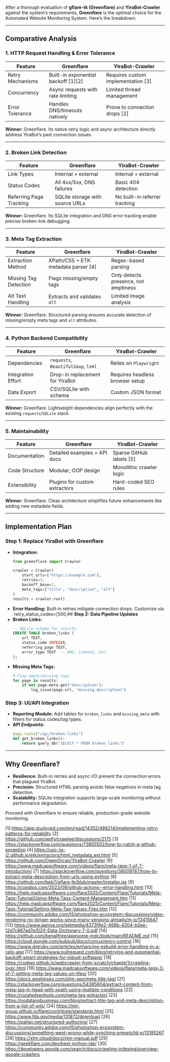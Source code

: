 After a thorough evaluation of **gflare-tk (Greenflare)** and **YiraBot-Crawler** against the system’s requirements, **Greenflare** is the optimal choice for the Automated Website Monitoring System. Here’s the breakdown:

---

## **Comparative Analysis**

### **1. HTTP Request Handling & Error Tolerance**
| Feature                | Greenflare                          | YiraBot-Crawler                     |
|------------------------|-------------------------------------|--------------------------------------|
| Retry Mechanisms       | Built-in exponential backoff [1][2] | Requires custom implementation [3]  |
| Concurrency            | Async requests with rate limiting   | Limited thread management            |
| Error Tolerance        | Handles DNS/timeouts natively       | Prone to connection drops [2]        |

**Winner:** Greenflare. Its native retry logic and async architecture directly address YiraBot’s past connection issues.

---

### **2. Broken Link Detection**
| Feature                | Greenflare                          | YiraBot-Crawler                     |
|------------------------|-------------------------------------|--------------------------------------|
| Link Types             | Internal + external                 | Internal + external                  |
| Status Codes           | All 4xx/5xx, DNS failures           | Basic 404 detection                  |
| Referring Page Tracking| SQLite storage with source URLs     | No built-in referrer tracking        |

**Winner:** Greenflare. Its SQLite integration and DNS error tracking enable precise broken-link debugging.

---

### **3. Meta Tag Extraction**
| Feature                | Greenflare                          | YiraBot-Crawler                     |
|------------------------|-------------------------------------|--------------------------------------|
| Extraction Method      | XPath/CSS + ETK metadata parser [4] | Regex-based parsing                  |
| Missing Tag Detection  | Flags missing/empty tags            | Only detects presence, not emptiness |
| Alt Text Handling      | Extracts and validates `alt`        | Limited image analysis               |

**Winner:** Greenflare. Structured parsing ensures accurate detection of missing/empty meta tags and `alt` attributes.

---

### **4. Python Backend Compatibility**
| Feature                | Greenflare                          | YiraBot-Crawler                     |
|------------------------|-------------------------------------|--------------------------------------|
| Dependencies           | `requests`, `BeautifulSoup`, `lxml` | Relies on `Playwright`               |
| Integration Effort     | Drop-in replacement for YiraBot     | Requires headless browser setup      |
| Data Export            | CSV/SQLite with schema              | Custom JSON format                   |

**Winner:** Greenflare. Lightweight dependencies align perfectly with the existing `requests`/`SQLite` stack.

---

### **5. Maintainability**
| Feature                | Greenflare                          | YiraBot-Crawler                     |
|------------------------|-------------------------------------|--------------------------------------|
| Documentation          | Detailed examples + API docs        | Sparse GitHub labels [5]             |
| Code Structure         | Modular, OOP design                 | Monolithic crawler logic             |
| Extensibility          | Plugins for custom extractors       | Hard-coded SEO rules                 |

**Winner:** Greenflare. Clean architecture simplifies future enhancements like adding new metadata fields.

---

## **Implementation Plan**

### **Step 1: Replace YiraBot with Greenflare**
- **Integration:**  
  ```python
  from greenflare import Crawler

  crawler = Crawler(
      start_urls=["https://example.com"],
      retries=3,
      backoff_base=2,
      meta_tags=["title", "description", "alt"]
  )
  results = crawler.run()
  ```
- **Error Handling:** Built-in retries mitigate connection drops. Customize via `retry_status_codes=[500,## **Step 2: Data Pipeline Updates**
- **Broken Links:**  
  ```sql
  -- SQLite schema for results
  CREATE TABLE broken_links (
      url TEXT,
      status_code INTEGER,
      referring_page TEXT,
      error_type TEXT  -- DNS, timeout, etc.
  );
  ```
- **Missing Meta Tags:**  
  ```python
  # Flag empty/missing tags
  for page in results:
      if not page.meta.get("description"):
          log_issue(page.url, "missing_description")
  ```

### **Step 3: UI/API Integration**
- **Reporting Module:** Add tables for `broken_links` and `missing_meta` with filters for status codes/tag types.
- **API Endpoints:**  
  ```python
  @app.route("/api/broken-links")
  def get_broken_links():
      return query_db("SELECT * FROM broken_links")
  ```

---

## **Why Greenflare?**
- **Resilience:** Built-in retries and async I/O prevent the connection errors that plagued YiraBot.
- **Precision:** Structured HTML parsing avoids false negatives in meta tag detection.
- **Scalability:** SQLite integration supports large-scale monitoring without performance degradation.

Proceed with Greenflare to ensure reliable, production-grade website monitoring.

[1] https://app.studyraid.com/en/read/14352/488214/implementing-retry-patterns-for-reliability
[2] https://github.com/apify/crawlee/discussions/2175
[3] https://stackoverflow.com/questions/73855502/how-to-catch-a-github-exception
[4] https://usc-isi-i2.github.io/etk/extractors/html_metadata_ext.html
[5] https://github.com/OwenOrcan/YiraBot-Crawler
[6] https://www.madcapsoftware.com/videos/flare/meta-tags-1-of-7-introduction/
[7] https://stackoverflow.com/questions/38009787/how-to-extract-meta-description-from-urls-using-python
[8] https://github.com/beb7/gflare-tk/blob/master/installer.iss
[9] https://copdips.com/2023/09/github-actions--error-handling.html
[10] https://help.madcapsoftware.com/flare2025/Content/Flare/Tutorials/Meta-Tags-Tutorial/Using-Meta-Tags-Content-Management.htm
[11] https://help.madcapsoftware.com/flare2025/Content/Flare/Tutorials/Meta-Tags-Tutorial/Setting-Meta-Tag-Values-Files.htm
[12] https://community.adobe.com/t5/photoshop-ecosystem-discussions/video-rendering-no-longer-works-since-many-versions-already/m-p/13415647
[13] https://www.aamva.org/getmedia/4373f9e2-468b-4304-b0ee-12d7c867ad7e/D20-Data-Dictionary-7-0.pdf
[14] https://github.com/benallfree/awesome-mdc/blob/main/README.md
[15] https://cloud.google.com/pubsub/docs/concurrency-control
[16] https://www.dotruby.com/articles/enhancing-esbuild-error-handling-in-a-rails-app
[17] https://www.pullrequest.com/blog/retrying-and-exponential-backoff-smart-strategies-for-robust-software/
[18] https://codepr.github.io/webcrawler-from-scratch/chapter1/crawling-logic.html
[19] https://www.madcapsoftware.com/videos/flare/meta-tags-3-of-7-setting-meta-tag-values-on-files/
[20] https://docs.wpslimseo.com/slim-seo/meta-title-tag/
[21] https://stackoverflow.com/questions/54385604/extract-content-from-meta-tag-in-head-with-xpath-using-multiple-conditions
[22] https://curatedseotools.com/meta-tag-extractor/
[23] https://nodatanobusiness.com/blog/extract-title-tag-and-meta-description-from-a-list-of-urls/
[24] https://mir-group.github.io/flare/contribute/standards.html
[25] https://www.fda.gov/media/131872/download
[26] https://paligo.net/structured-authoring/
[27] https://community.adobe.com/t5/photoshop-ecosystem-discussions/something-went-wrong-while-synching-presets/td-p/13185267
[28] https://xtm.cloud/docs/xtm-manual.pdf
[29] https://geekflare.com/dev/best-python-ide/
[30] https://developers.google.com/search/docs/crawling-indexing/overview-google-crawlers